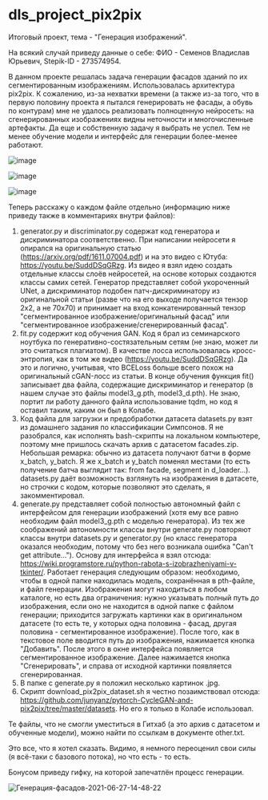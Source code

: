 # dls_project_pix2pix
Итоговый проект, тема - "Генерация изображений".

На всякий случай приведу данные о себе: ФИО - Семенов Владислав Юрьевич, Stepik-ID - 273574954.

В данном проекте решалась задача генерации фасадов зданий по их сегментированным изображениям. Использовалась архитектура pix2pix. К сожалению, из-за нехватки времени (а также из-за того, что в первую половину проекта я пытался генерировать не фасады, а обувь по контурам) мне не удалось реализовать полноценную нейросеть: на сгенерированных изображениях видны неточности и многочисленные артефакты. Да еще и собственную задачу я выбрать не успел. Тем не менее обучение модели и интерфейс для генерации более-менее работают.

![image](https://user-images.githubusercontent.com/74904348/123541159-ac68cb00-d74b-11eb-9b85-81e3bb3c59e2.png)

![image](https://user-images.githubusercontent.com/74904348/123542195-ed171300-d750-11eb-8e96-5d4ca380ae2c.png)

![image](https://user-images.githubusercontent.com/74904348/123542231-20f23880-d751-11eb-8149-2cbdd00d1ab2.png)

Теперь расскажу о каждом файле отдельно (информацию ниже приведу также в комментариях внутри файлов):
1. generator.py и discriminator.py содержат код генератора и дискриминатора соответственно. При написании нейросети я опирался на оригинальную статью (https://arxiv.org/pdf/1611.07004.pdf) и на это видео с Ютуба: https://youtu.be/SuddDSqGRzg. Из видео я взял идею создать отдельные классы слоёв нейросетей, на основе которых создаются классы самих сетей. Генератор представляет собой укороченный UNet, а дискриминатор подобен патч-дискриминатору из оригинальной статьи (разве что на его выходе получается тензор 2х2, а не 70х70) и принимает на вход конкатенированный тензор "сегментированное изображение/оригинальный фасад" или "сегментированное изображение/сгенерированный фасад".
2. fit.py содержит код обучения GAN. Код я брал из семинарского ноутбука по генеративно-состязательным сетям (не знаю, может ли это считаться плагиатом). В качестве лосса использовалась кросс-энтропия, как в том же видео (https://youtu.be/SuddDSqGRzg). Да это и логично, учитывая, что BCELoss больше всего похож на оригинальный cGAN-лосс из статьи. В конце обучения функция fit() записывает два файла, содержащие дискриминатор и генератор (в нашем случае это файлы model3_g.pth, model3_d.pth). Не знаю, портит ли работу данного файла использование tqdm, но код я оставил таким, каким он был в Колабе. 
3. Код файла для загрузки и предобработки датасета datasets.py взят из домашнего задания по классификации Симпсонов. Я не разобрался, как исполнять bash-скрипты на локальном компьютере, поэтому мне пришлось скачать  архив с датасетом facades.zip. Небольшая ремарка: обычно из датасета получают батчи в форме x_batch, y_batch. Я же x_batch и y_batch поменял местами (то есть получение батча выглядит так: from facade, segment in d_loader...). datasets.py даёт возможность взглянуть на изображения в датасете, но строчки с кодом, которые позволяют это сделать, я закомментировал.
4. generate.py представляет собой полностью автономный файл с интерфейсом для генерации изображений (хотя ему все равно необходим файл model3_g.pth с моделью генератора). Из тех же соображений автономности классы внутри generate.py повторяют классы внутри datasets.py и generator.py (но класс генератора оказался необходим, потому что без него возникала ошибка "Can't get attribute..."). Основу для интерфейса я взял отсюда: https://wiki.programstore.ru/python-rabota-s-izobrazheniyami-v-tkinter/. Работает генерация следующим образом: необходимо, чтобы в одной папке находилась модель, сохранённая в pth-файле, и файл генерации. Изображения могут находиться в любом каталоге, но есть два ограничения: нужно указывать полный путь до изображения, если оно не находится в одной папке с файлом генерации; приходится загружать картинки как в оригинальном датасете (то есть те, у которых одна половина - фасад, другая половина - сегментированное изображение). После того, как в текстовое поле вводится путь до изображения, нажимается кнопка "Добавить". После этого в окне интерфейса появляется сегментированное изображение. Далее нажимается кнопка "Сгенерировать", и справа от исходной картинки появляется сгенерированная.
5. В папке с generate.py я положил несколько картинок .jpg.
6. Скрипт download_pix2pix_dataset.sh я честно позаимствовал отсюда: https://github.com/junyanz/pytorch-CycleGAN-and-pix2pix/tree/master/datasets. Но его я только в Колабе использовал.

Те файлы, что не смогли уместиться в Гитхаб (а это архив с датасетом и обученные модели), можно найти по ссылкам в документе other.txt.

Это все, что я хотел сказать. Видимо, я немного переоценил свои силы (я всё-таки с базового потока), но что есть - то есть.

Бонусом приведу гифку, на которой запечатлён процесс генерации.

![Генерация-фасадов-2021-06-27-14-48-22](https://user-images.githubusercontent.com/74904348/123543406-e9868a80-d756-11eb-9247-62b5e4664e80.gif)
